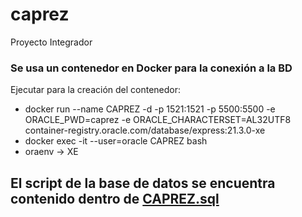 # caprez
Proyecto Integrador


### Se usa un contenedor en Docker para la conexi&oacute;n a la BD

Ejecutar para la creaci&oacute;n del contenedor:

- docker run --name CAPREZ -d -p 1521:1521 -p 5500:5500 -e ORACLE_PWD=caprez -e ORACLE_CHARACTERSET=AL32UTF8 container-registry.oracle.com/database/express:21.3.0-xe
- docker exec -it --user=oracle CAPREZ bash
- oraenv -> XE

## El script de la base de datos se encuentra contenido dentro de <a href="CAPREZ.sql">CAPREZ.sql</a>
